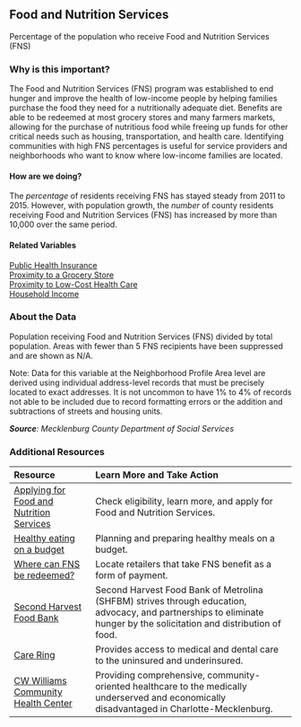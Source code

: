 ## Food and Nutrition Services
Percentage of the population who receive Food and Nutrition Services (FNS)

### Why is this important?
The Food and Nutrition Services (FNS) program was established to end hunger and improve the health of low-income people by helping families purchase the food they need for a nutritionally adequate diet. Benefits are able to be redeemed at most grocery stores and many farmers markets, allowing for the purchase of nutritious food while freeing up funds for other critical needs such as housing, transportation, and health care. Identifying communities with high FNS percentages is useful for service providers and neighborhoods who want to know where low-income families are located.

#### How are we doing?
The *percentage* of residents receiving FNS has stayed steady from 2011 to 2015. However, with population growth, the *number* of county residents receiving Food and Nutrition Services (FNS) has increased by more than 10,000 over the same period.

#### Related Variables
<a href="javascript:void(0)" onclick="changeMetric('m81')">Public Health Insurance</a>  
<a href="javascript:void(0)" onclick="changeMetric('m45')">Proximity to a Grocery Store</a>  
<a href="javascript:void(0)" onclick="changeMetric('m28')">Proximity to Low-Cost Health Care</a>  
<a href="javascript:void(0)" onclick="changeMetric('m37')">Household Income</a>  

### About the Data
Population receiving Food and Nutrition Services (FNS) divided by total population. Areas with fewer than 5 FNS recipients have been suppressed and are shown as N/A. 

Note: Data for this variable at the Neighborhood Profile Area level are derived using individual address-level records that must be precisely located to exact addresses. It is not uncommon to have 1% to 4% of records not able to be included due to record formatting errors or the addition and subtractions of streets and housing units.

_**Source**: Mecklenburg County Department of Social Services_

### Additional Resources
|Resource | Learn More and Take Action | 
|:--- | :--- |
|[Applying for Food and Nutrition Services](http://charmeck.org/mecklenburg/county/dss/Pages/Default.aspx)| Check eligibility, learn more, and apply for Food and Nutrition Services.
|[Healthy eating on a budget](http://www.choosemyplate.gov/budget/index.html)| Planning and preparing healthy meals on a budget.
|[Where can FNS be redeemed?](http://www.fns.usda.gov/snap/retailerlocator)| Locate retailers that take FNS benefit as a form of payment. 
|[Second Harvest Food Bank](http://www.secondharvestmetrolina.org/)| Second Harvest Food Bank of Metrolina (SHFBM) strives through education, advocacy, and partnerships to eliminate hunger by the solicitation and distribution of food. 
|[Care Ring](http://www.careringnc.org/)|Provides access to medical and dental care to the uninsured and underinsured.
|[CW Williams Community Health Center](http://www.cwwilliams.org/)| Providing comprehensive, community-oriented healthcare to the medically underserved and economically disadvantaged in Charlotte-Mecklenburg.

